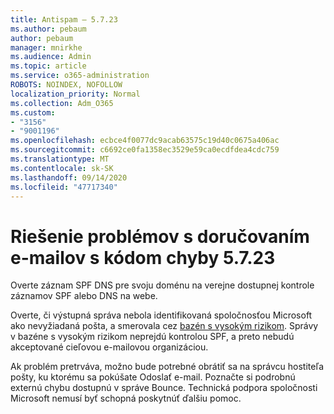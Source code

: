 ```yaml
---
title: Antispam – 5.7.23
ms.author: pebaum
author: pebaum
manager: mnirkhe
ms.audience: Admin
ms.topic: article
ms.service: o365-administration
ROBOTS: NOINDEX, NOFOLLOW
localization_priority: Normal
ms.collection: Adm_O365
ms.custom:
- "3156"
- "9001196"
ms.openlocfilehash: ecbce4f0077dc9acab63575c19d40c0675a406ac
ms.sourcegitcommit: c6692ce0fa1358ec3529e59ca0ecdfdea4cdc759
ms.translationtype: MT
ms.contentlocale: sk-SK
ms.lasthandoff: 09/14/2020
ms.locfileid: "47717340"
---
```

# <a name="fix-email-delivery-issues-for-error-code-5723"></a>Riešenie problémov s doručovaním e-mailov s kódom chyby 5.7.23

Overte záznam SPF DNS pre svoju doménu na verejne dostupnej kontrole záznamov SPF alebo DNS na webe.

Overte, či výstupná správa nebola identifikovaná spoločnosťou Microsoft ako nevyžiadaná pošta, a smerovala cez [bazén s vysokým rizikom](https://docs.microsoft.com/microsoft-365/security/office-365-security/high-risk-delivery-pool-for-outbound-messages). Správy v bazéne s vysokým rizikom neprejdú kontrolou SPF, a preto nebudú akceptované cieľovou e-mailovou organizáciou.

Ak problém pretrváva, možno bude potrebné obrátiť sa na správcu hostiteľa pošty, ku ktorému sa pokúšate Odoslať e-mail. Poznačte si podrobnú externú chybu dostupnú v správe Bounce. Technická podpora spoločnosti Microsoft nemusí byť schopná poskytnúť ďalšiu pomoc.
